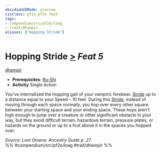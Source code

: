 ```yaml
---
obsidianUIMode: preview
cssclass: pf2e,pf2e-feat
tags:
- compendium/src/pf2e/loag
- trait/dhampir
aliases: ["Hopping Stride"]
---
```

# Hopping Stride  [>](../../Rules/core-rulebook/chapter-9-playing-the-game.md#Actions "Single Action") *Feat 5*  
[dhampir](../../Rules/traits/dhampir-b1.md)  

- **Prerequisites**: [Ru-Shi](ru-shi-loag.md)
- **Activity** Single Action

You've internalized the hopping gait of your vampiric forebear. [Stride](../../Rules/actions/stride.md) up to a distance equal to your Speed – 10 feet. During this [Stride](../../Rules/actions/stride.md), instead of moving through each space normally, you hop over every other square between your starting space and your ending space. These hops aren't high enough to jump over a creature or other significant obstacle in your way, but they avoid difficult terrain, hazardous terrain, pressure plates, or hazards on the ground or up to a foot above it in the spaces you hopped over.

*Source: Lost Omens: Ancestry Guide p. 27*  
%% #compendium/src/pf2e/loag #trait/dhampir %%